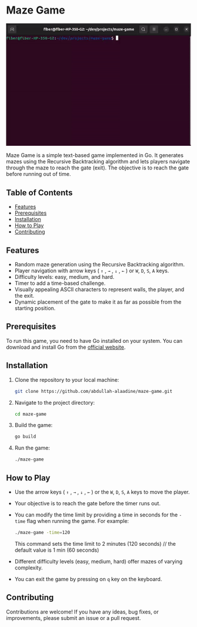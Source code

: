 # Maze Game

![Maze Game Gif](./maze-game.gif)

Maze Game is a simple text-based game implemented in Go. It generates mazes using the Recursive Backtracking algorithm and lets players navigate through the maze to reach the gate (exit). The objective is to reach the gate before running out of time.

## Table of Contents

- [Features](#features)
- [Prerequisites](#prerequisites)
- [Installation](#installation)
- [How to Play](#how-to-play)
- [Contributing](#contributing)
<!-- - [License](#license) -->

## Features

- Random maze generation using the Recursive Backtracking algorithm.
- Player navigation with arrow keys ( `↑` , `→` , `↓` , `←` ) or `W`, `D`, `S`, `A` keys.
- Difficulty levels: easy, medium, and hard.
- Timer to add a time-based challenge.
- Visually appealing ASCII characters to represent walls, the player, and the exit.
- Dynamic placement of the gate to make it as far as possible from the starting position.

## Prerequisites

To run this game, you need to have Go installed on your system. You can download and install Go from the [official website](https://go.dev/dl/).

## Installation

1.  Clone the repository to your local machine:

    ```sh
    git clone https://github.com/abdullah-alaadine/maze-game.git
    ```

2.  Navigate to the project directory:

    ```sh
    cd maze-game
    ```

3.  Build the game:

    ```sh
    go build
    ```

4.  Run the game:

    ```sh
    ./maze-game
    ```

## How to Play

- Use the arrow keys ( `↑` , `→` , `↓` , `←` ) or the `W`, `D`, `S`, `A` keys to move the player.
- Your objective is to reach the gate before the timer runs out.
- You can modify the time limit by providing a time in seconds for the `-time` flag when running the game. For example:

    ```sh
    ./maze-game -time=120
    ```

  This command sets the time limit to 2 minutes (120 seconds) // the default value is 1 min (60 seconds)
- Different difficulty levels (easy, medium, hard) offer mazes of varying complexity.
- You can exit the game by pressing on `q` key on the keyboard.

## Contributing

Contributions are welcome! If you have any ideas, bug fixes, or improvements, please submit an issue or a pull request.
